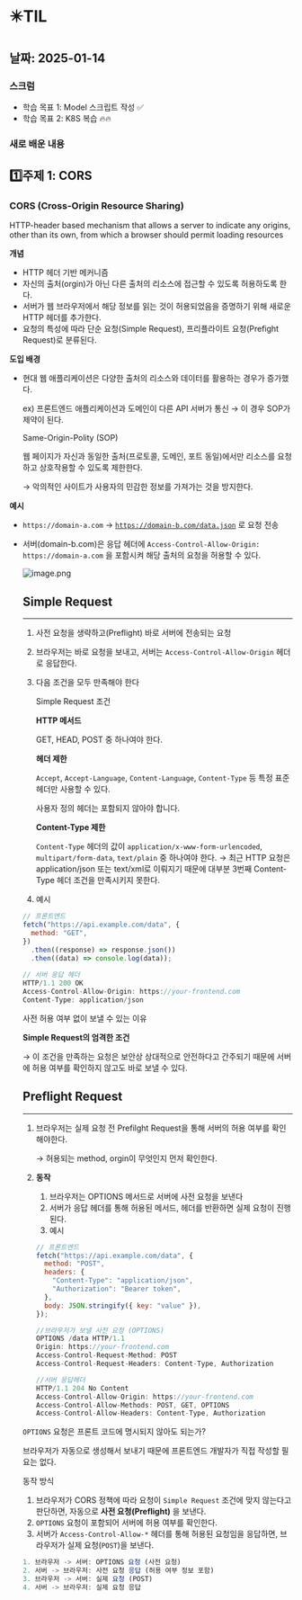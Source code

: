 # ✴️TIL

## 날짜: 2025-01-14

### 스크럼

- 학습 목표 1:  Model 스크립트 작성 ✅
- 학습 목표 2: K8S 복습 🔥🔥

### 새로 배운 내용

## 1️⃣주제 1: CORS

### CORS (Cross-Origin Resource Sharing)

HTTP-header based mechanism that allows a server to indicate any origins, other than its own, from which a browser should permit loading resources

**개념**

- HTTP 헤더 기반 메커니즘
- 자신의 출처(orgin)가 아닌 다른 출처의 리소스에 접근할 수 있도록 허용하도록 한다.
- 서버가 웹 브라우저에서 해당 정보를 읽는 것이 허용되었음을 증명하기 위해 새로운 HTTP 헤더를 추가한다.
- 요청의 특성에 따라 단순 요청(Simple Request), 프리플라이트 요청(Prefight Request)로 분류된다.

**도입 배경**

- 현대 웹 애플리케이션은 다양한 출처의 리소스와 데이터를 활용하는 경우가 증가했다.
    
    ex) 프론트엔드 애플리케이션과 도메인이 다른 API 서버가 통신 → 이 경우 SOP가 제약이 된다.
    
    Same-Origin-Polity (SOP)
    
    웹 페이지가 자신과 동일한 출처(프로토콜, 도메인, 포트 동일)에서만 리소스를 요청하고 상호작용할 수 있도록 제한한다.
    
    → 악의적인 사이트가 사용자의 민감한 정보를 가져가는 것을 방지한다.
    

**예시**

- `https://domain-a.com`  → [`https://domain-b.com/data.json`](https://domain-b.com/data.json) 로 요청 전송
- 서버(domain-b.com)은 응답 헤더에 `Access-Control-Allow-Origin: https://domain-a.com` 을 포함시켜 해당 출처의 요청을 허용할 수 있다.
    
    ![image.png](https://prod-files-secure.s3.us-west-2.amazonaws.com/738a3e65-d7d4-4551-ab04-f7281bf241d7/fb917f3b-7777-4ff5-8fe8-84db6fa32386/image.png)
    
    ## Simple Request
    
    ---
    
    1. 사전 요청을 생략하고(Preflight) 바로 서버에 전송되는 요청
    2. 브라우저는 바로 요청을 보내고, 서버는 `Access-Control-Allow-Origin`  헤더로 응답한다.
    3. 다음 조건을 모두 만족해야 한다
        
        Simple Request 조건
        
        **HTTP 메서드**
        
        GET, HEAD, POST 중 하나여야 한다.
        
        **헤더 제한**
        
        `Accept`, `Accept-Language`, `Content-Language`, `Content-Type` 등 특정 표준 헤더만 사용할 수 있다. 
        
        사용자 정의 헤더는 포함되지 않아야 합니다.
        
        **Content-Type 제한**
        
        `Content-Type` 헤더의 값이 `application/x-www-form-urlencoded`, `multipart/form-data`, `text/plain` 중 하나여야 한다.
        → 최근 HTTP 요청은 application/json 또는 text/xml로 이뤄지기 때문에 대부분 3번째 Content-Type 헤더 조건을 만족시키지 못한다.
        
    4. 예시
    
    ```jsx
    // 프론트엔드
    fetch("https://api.example.com/data", {
      method: "GET",
    })
      .then((response) => response.json())
      .then((data) => console.log(data));
      
    // 서버 응답 헤더
    HTTP/1.1 200 OK
    Access-Control-Allow-Origin: https://your-frontend.com
    Content-Type: application/json
    ```
    
    사전 허용 여부 없이 보낼 수 있는 이유
    
    **Simple Request의 엄격한 조건**
    
    → 이 조건을 만족하는 요청은 보안상 상대적으로 안전하다고 간주되기 때문에 서버에 허용 여부를 확인하지 않고도 바로 보낼 수 있다.
    
    ## Preflight Request
    
    ---
    
    1. 브라우저는 실제 요청 전 Prefilght Request을 통해 서버의 허용 여부를 확인해야한다.
        
        → 허용되는 method, orgin이 무엇인지 먼저 확인한다.
        
    2. **동작**
        1. 브라우저는 OPTIONS 메서드로 서버에 사전 요청을 보낸다
        2. 서버가 응답 헤더를 통해 허용된 메서드, 헤더를 반환하면 실제 요청이 진행된다.
        3. 예시
        
        ```jsx
        // 프론트엔드
        fetch("https://api.example.com/data", {
          method: "POST",
          headers: {
            "Content-Type": "application/json",
            "Authorization": "Bearer token",
          },
          body: JSON.stringify({ key: "value" }),
        });
        
        //브라우저가 보낼 사전 요청 (OPTIONS)
        OPTIONS /data HTTP/1.1
        Origin: https://your-frontend.com
        Access-Control-Request-Method: POST
        Access-Control-Request-Headers: Content-Type, Authorization
        
        //서버 응답헤더
        HTTP/1.1 204 No Content
        Access-Control-Allow-Origin: https://your-frontend.com
        Access-Control-Allow-Methods: POST, GET, OPTIONS
        Access-Control-Allow-Headers: Content-Type, Authorization
        ```
        
    
    `OPTIONS` 요청은 프론트 코드에 명시되지 않아도 되는가?
    
    브라우저가 자동으로 생성해서 보내기 때문에 프론트엔드 개발자가 직접 작성할 필요는 없다.
    
    동작 방식
    
    1. 브라우저가 CORS 정책에 따라 요청이 `Simple Request` 조건에 맞지 않는다고 판단하면, 자동으로 **사전 요청(Preflight)** 을 보낸다.
    2. `OPTIONS` 요청이 포함되어 서버에 허용 여부를 확인한다.
    3. 서버가 `Access-Control-Allow-*` 헤더를 통해 허용된 요청임을 응답하면, 브라우저가 실제 요청(`POST`)을 보낸다.
    
    ```jsx
    1. 브라우저 -> 서버: OPTIONS 요청 (사전 요청)
    2. 서버 -> 브라우저: 사전 요청 응답 (허용 여부 정보 포함)
    3. 브라우저 -> 서버: 실제 요청 (POST)
    4. 서버 -> 브라우저: 실제 요청 응답
    ```
